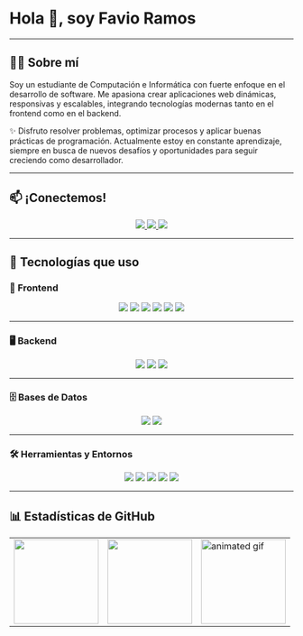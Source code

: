 
<h1 align="left">Hola 👋, soy Favio Ramos</h1>

---

## 👨‍💻 Sobre mí

Soy un estudiante de Computación e Informática con fuerte enfoque en el desarrollo de software. Me apasiona crear aplicaciones web dinámicas, responsivas y escalables, integrando tecnologías modernas tanto en el frontend como en el backend.

✨ Disfruto resolver problemas, optimizar procesos y aplicar buenas prácticas de programación. Actualmente estoy en constante aprendizaje, siempre en busca de nuevos desafíos y oportunidades para seguir creciendo como desarrollador.

---

## 📫 ¡Conectemos!

<p align="center">
  <a href="https://www.linkedin.com/in/favio-ramos-d/" target="_blank">
    <img src="https://img.shields.io/badge/LinkedIn-Favio_Ramos-0077B5?style=for-the-badge&logo=linkedin&logoColor=white" />
  </a>
  <a href="https://www.instagram.com/favio.ramos.d/" target="_blank">
    <img src="https://img.shields.io/badge/Instagram-@favio.ramos.d-E4405F?style=for-the-badge&logo=instagram&logoColor=white" />
  </a>
  <a href="mailto:infofavioramosd@gmail.com">
    <img src="https://img.shields.io/badge/Gmail-infofavioramosd@gmail.com-D14836?style=for-the-badge&logo=gmail&logoColor=white" />
  </a>
</p>

---

## 🧰 Tecnologías que uso

### 🎨 Frontend

<p align="center">
  <img src="https://img.shields.io/badge/React-18-61DAFB?logo=react&logoColor=black" />
  <img src="https://img.shields.io/badge/Vite-6-646CFF?logo=vite&logoColor=white" />
  <img src="https://img.shields.io/badge/JavaScript-ES6+-F7DF1E?logo=javascript&logoColor=black" />
  <img src="https://img.shields.io/badge/HTML5-Markup-E34F26?logo=html5&logoColor=white" />
  <img src="https://img.shields.io/badge/CSS3-Styling-1572B6?logo=css3&logoColor=white" />
  <img src="https://img.shields.io/badge/Bootstrap-5.3-7952B3?logo=bootstrap&logoColor=white" />
</p>

---

### 🖥️ Backend

<p align="center">
  <img src="https://img.shields.io/badge/Java-Backend-007396?logo=java&logoColor=white" />
  <img src="https://img.shields.io/badge/C%23-Backend-239120?logo=c-sharp&logoColor=white" />
  <img src="https://img.shields.io/badge/Spring-Framework-6DB33F?logo=spring&logoColor=white" />
</p>

---

### 🗄️ Bases de Datos

<p align="center">
  <img src="https://img.shields.io/badge/MySQL-Relacional-4479A1?logo=mysql&logoColor=white" />
  <img src="https://img.shields.io/badge/SQL_Server-Relacional-CC2927?logo=microsoftsqlserver&logoColor=white" />
</p>

---

### 🛠️ Herramientas y Entornos

<p align="center">
  <img src="https://img.shields.io/badge/Git-Version%20Control-F05032?logo=git&logoColor=white" />
  <img src="https://img.shields.io/badge/GitHub-Code-181717?logo=github&logoColor=white" />
  <img src="https://img.shields.io/badge/VSCode-Code%20Editor-007ACC?logo=visualstudiocode&logoColor=white" />
  <img src="https://img.shields.io/badge/Eclipse-IDE-2C2255?logo=eclipseide&logoColor=white" />
  <img src="https://img.shields.io/badge/Visual%20Studio-IDE-5C2D91?logo=visualstudio&logoColor=white" />
</p>


---

## 📊 Estadísticas de GitHub

<p align="center">
  <table>
    <tr>
<td>
  <img src="https://github-readme-stats.vercel.app/api?username=FavioRD&show_icons=true&theme=tokyonight&cache_seconds=1800" height="150" />
</td>
<td>
  <img src="https://github-readme-stats.vercel.app/api/top-langs?username=FavioRD&layout=compact&theme=tokyonight&langs_count=6&cache_seconds=1800" height="150" />
</td>
      <td>
        <img src="https://i.pinimg.com/originals/1d/35/f8/1d35f8a30354d9ef454a34ad1a955b49.gif" height="150" alt="animated gif" />
      </td>
    </tr>
  </table>
</p>
